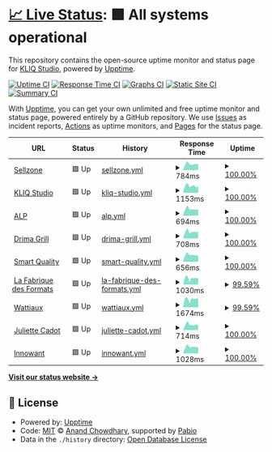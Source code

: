 # [📈 Live Status](https://kliq-studio.github.io/monitoring): <!--live status--> **🟩 All systems operational**

This repository contains the open-source uptime monitor and status page for [KLIQ Studio](https://kliq.studio), powered by [Upptime](https://github.com/upptime/upptime).

[![Uptime CI](https://github.com/kliq-studio/monitoring/workflows/Uptime%20CI/badge.svg)](https://github.com/kliq-studio/monitoring/actions?query=workflow%3A%22Uptime+CI%22)
[![Response Time CI](https://github.com/kliq-studio/monitoring/workflows/Response%20Time%20CI/badge.svg)](https://github.com/kliq-studio/monitoring/actions?query=workflow%3A%22Response+Time+CI%22)
[![Graphs CI](https://github.com/kliq-studio/monitoring/workflows/Graphs%20CI/badge.svg)](https://github.com/kliq-studio/monitoring/actions?query=workflow%3A%22Graphs+CI%22)
[![Static Site CI](https://github.com/kliq-studio/monitoring/workflows/Static%20Site%20CI/badge.svg)](https://github.com/kliq-studio/monitoring/actions?query=workflow%3A%22Static+Site+CI%22)
[![Summary CI](https://github.com/kliq-studio/monitoring/workflows/Summary%20CI/badge.svg)](https://github.com/kliq-studio/monitoring/actions?query=workflow%3A%22Summary+CI%22)

With [Upptime](https://upptime.js.org), you can get your own unlimited and free uptime monitor and status page, powered entirely by a GitHub repository. We use [Issues](https://github.com/kliq-studio/monitoring/issues) as incident reports, [Actions](https://github.com/kliq-studio/monitoring/actions) as uptime monitors, and [Pages](https://kliq-studio.github.io/monitoring) for the status page.

<!--start: status pages-->
<!-- This summary is generated by Upptime (https://github.com/upptime/upptime) -->
<!-- Do not edit this manually, your changes will be overwritten -->
<!-- prettier-ignore -->
| URL | Status | History | Response Time | Uptime |
| --- | ------ | ------- | ------------- | ------ |
| <img alt="" src="https://icons.duckduckgo.com/ip3/sellzone.fr.ico" height="13"> [Sellzone](https://sellzone.fr) | 🟩 Up | [sellzone.yml](https://github.com/kliq-studio/monitoring/commits/HEAD/history/sellzone.yml) | <details><summary><img alt="Response time graph" src="./graphs/sellzone/response-time-week.png" height="20"> 784ms</summary><br><a href="https://kliq-studio.github.io/monitoring/history/sellzone"><img alt="Response time 851" src="https://img.shields.io/endpoint?url=https%3A%2F%2Fraw.githubusercontent.com%2Fkliq-studio%2Fmonitoring%2FHEAD%2Fapi%2Fsellzone%2Fresponse-time.json"></a><br><a href="https://kliq-studio.github.io/monitoring/history/sellzone"><img alt="24-hour response time 1055" src="https://img.shields.io/endpoint?url=https%3A%2F%2Fraw.githubusercontent.com%2Fkliq-studio%2Fmonitoring%2FHEAD%2Fapi%2Fsellzone%2Fresponse-time-day.json"></a><br><a href="https://kliq-studio.github.io/monitoring/history/sellzone"><img alt="7-day response time 784" src="https://img.shields.io/endpoint?url=https%3A%2F%2Fraw.githubusercontent.com%2Fkliq-studio%2Fmonitoring%2FHEAD%2Fapi%2Fsellzone%2Fresponse-time-week.json"></a><br><a href="https://kliq-studio.github.io/monitoring/history/sellzone"><img alt="30-day response time 848" src="https://img.shields.io/endpoint?url=https%3A%2F%2Fraw.githubusercontent.com%2Fkliq-studio%2Fmonitoring%2FHEAD%2Fapi%2Fsellzone%2Fresponse-time-month.json"></a><br><a href="https://kliq-studio.github.io/monitoring/history/sellzone"><img alt="1-year response time 851" src="https://img.shields.io/endpoint?url=https%3A%2F%2Fraw.githubusercontent.com%2Fkliq-studio%2Fmonitoring%2FHEAD%2Fapi%2Fsellzone%2Fresponse-time-year.json"></a></details> | <details><summary><a href="https://kliq-studio.github.io/monitoring/history/sellzone">100.00%</a></summary><a href="https://kliq-studio.github.io/monitoring/history/sellzone"><img alt="All-time uptime 100.00%" src="https://img.shields.io/endpoint?url=https%3A%2F%2Fraw.githubusercontent.com%2Fkliq-studio%2Fmonitoring%2FHEAD%2Fapi%2Fsellzone%2Fuptime.json"></a><br><a href="https://kliq-studio.github.io/monitoring/history/sellzone"><img alt="24-hour uptime 100.00%" src="https://img.shields.io/endpoint?url=https%3A%2F%2Fraw.githubusercontent.com%2Fkliq-studio%2Fmonitoring%2FHEAD%2Fapi%2Fsellzone%2Fuptime-day.json"></a><br><a href="https://kliq-studio.github.io/monitoring/history/sellzone"><img alt="7-day uptime 100.00%" src="https://img.shields.io/endpoint?url=https%3A%2F%2Fraw.githubusercontent.com%2Fkliq-studio%2Fmonitoring%2FHEAD%2Fapi%2Fsellzone%2Fuptime-week.json"></a><br><a href="https://kliq-studio.github.io/monitoring/history/sellzone"><img alt="30-day uptime 100.00%" src="https://img.shields.io/endpoint?url=https%3A%2F%2Fraw.githubusercontent.com%2Fkliq-studio%2Fmonitoring%2FHEAD%2Fapi%2Fsellzone%2Fuptime-month.json"></a><br><a href="https://kliq-studio.github.io/monitoring/history/sellzone"><img alt="1-year uptime 100.00%" src="https://img.shields.io/endpoint?url=https%3A%2F%2Fraw.githubusercontent.com%2Fkliq-studio%2Fmonitoring%2FHEAD%2Fapi%2Fsellzone%2Fuptime-year.json"></a></details>
| <img alt="" src="https://icons.duckduckgo.com/ip3/kliq.studio.ico" height="13"> [KLIQ Studio](https://kliq.studio) | 🟩 Up | [kliq-studio.yml](https://github.com/kliq-studio/monitoring/commits/HEAD/history/kliq-studio.yml) | <details><summary><img alt="Response time graph" src="./graphs/kliq-studio/response-time-week.png" height="20"> 1153ms</summary><br><a href="https://kliq-studio.github.io/monitoring/history/kliq-studio"><img alt="Response time 1251" src="https://img.shields.io/endpoint?url=https%3A%2F%2Fraw.githubusercontent.com%2Fkliq-studio%2Fmonitoring%2FHEAD%2Fapi%2Fkliq-studio%2Fresponse-time.json"></a><br><a href="https://kliq-studio.github.io/monitoring/history/kliq-studio"><img alt="24-hour response time 1512" src="https://img.shields.io/endpoint?url=https%3A%2F%2Fraw.githubusercontent.com%2Fkliq-studio%2Fmonitoring%2FHEAD%2Fapi%2Fkliq-studio%2Fresponse-time-day.json"></a><br><a href="https://kliq-studio.github.io/monitoring/history/kliq-studio"><img alt="7-day response time 1153" src="https://img.shields.io/endpoint?url=https%3A%2F%2Fraw.githubusercontent.com%2Fkliq-studio%2Fmonitoring%2FHEAD%2Fapi%2Fkliq-studio%2Fresponse-time-week.json"></a><br><a href="https://kliq-studio.github.io/monitoring/history/kliq-studio"><img alt="30-day response time 1235" src="https://img.shields.io/endpoint?url=https%3A%2F%2Fraw.githubusercontent.com%2Fkliq-studio%2Fmonitoring%2FHEAD%2Fapi%2Fkliq-studio%2Fresponse-time-month.json"></a><br><a href="https://kliq-studio.github.io/monitoring/history/kliq-studio"><img alt="1-year response time 1251" src="https://img.shields.io/endpoint?url=https%3A%2F%2Fraw.githubusercontent.com%2Fkliq-studio%2Fmonitoring%2FHEAD%2Fapi%2Fkliq-studio%2Fresponse-time-year.json"></a></details> | <details><summary><a href="https://kliq-studio.github.io/monitoring/history/kliq-studio">100.00%</a></summary><a href="https://kliq-studio.github.io/monitoring/history/kliq-studio"><img alt="All-time uptime 100.00%" src="https://img.shields.io/endpoint?url=https%3A%2F%2Fraw.githubusercontent.com%2Fkliq-studio%2Fmonitoring%2FHEAD%2Fapi%2Fkliq-studio%2Fuptime.json"></a><br><a href="https://kliq-studio.github.io/monitoring/history/kliq-studio"><img alt="24-hour uptime 100.00%" src="https://img.shields.io/endpoint?url=https%3A%2F%2Fraw.githubusercontent.com%2Fkliq-studio%2Fmonitoring%2FHEAD%2Fapi%2Fkliq-studio%2Fuptime-day.json"></a><br><a href="https://kliq-studio.github.io/monitoring/history/kliq-studio"><img alt="7-day uptime 100.00%" src="https://img.shields.io/endpoint?url=https%3A%2F%2Fraw.githubusercontent.com%2Fkliq-studio%2Fmonitoring%2FHEAD%2Fapi%2Fkliq-studio%2Fuptime-week.json"></a><br><a href="https://kliq-studio.github.io/monitoring/history/kliq-studio"><img alt="30-day uptime 100.00%" src="https://img.shields.io/endpoint?url=https%3A%2F%2Fraw.githubusercontent.com%2Fkliq-studio%2Fmonitoring%2FHEAD%2Fapi%2Fkliq-studio%2Fuptime-month.json"></a><br><a href="https://kliq-studio.github.io/monitoring/history/kliq-studio"><img alt="1-year uptime 100.00%" src="https://img.shields.io/endpoint?url=https%3A%2F%2Fraw.githubusercontent.com%2Fkliq-studio%2Fmonitoring%2FHEAD%2Fapi%2Fkliq-studio%2Fuptime-year.json"></a></details>
| <img alt="" src="https://icons.duckduckgo.com/ip3/alp-sa.fr.ico" height="13"> [ALP](https://alp-sa.fr) | 🟩 Up | [alp.yml](https://github.com/kliq-studio/monitoring/commits/HEAD/history/alp.yml) | <details><summary><img alt="Response time graph" src="./graphs/alp/response-time-week.png" height="20"> 694ms</summary><br><a href="https://kliq-studio.github.io/monitoring/history/alp"><img alt="Response time 748" src="https://img.shields.io/endpoint?url=https%3A%2F%2Fraw.githubusercontent.com%2Fkliq-studio%2Fmonitoring%2FHEAD%2Fapi%2Falp%2Fresponse-time.json"></a><br><a href="https://kliq-studio.github.io/monitoring/history/alp"><img alt="24-hour response time 891" src="https://img.shields.io/endpoint?url=https%3A%2F%2Fraw.githubusercontent.com%2Fkliq-studio%2Fmonitoring%2FHEAD%2Fapi%2Falp%2Fresponse-time-day.json"></a><br><a href="https://kliq-studio.github.io/monitoring/history/alp"><img alt="7-day response time 694" src="https://img.shields.io/endpoint?url=https%3A%2F%2Fraw.githubusercontent.com%2Fkliq-studio%2Fmonitoring%2FHEAD%2Fapi%2Falp%2Fresponse-time-week.json"></a><br><a href="https://kliq-studio.github.io/monitoring/history/alp"><img alt="30-day response time 735" src="https://img.shields.io/endpoint?url=https%3A%2F%2Fraw.githubusercontent.com%2Fkliq-studio%2Fmonitoring%2FHEAD%2Fapi%2Falp%2Fresponse-time-month.json"></a><br><a href="https://kliq-studio.github.io/monitoring/history/alp"><img alt="1-year response time 748" src="https://img.shields.io/endpoint?url=https%3A%2F%2Fraw.githubusercontent.com%2Fkliq-studio%2Fmonitoring%2FHEAD%2Fapi%2Falp%2Fresponse-time-year.json"></a></details> | <details><summary><a href="https://kliq-studio.github.io/monitoring/history/alp">100.00%</a></summary><a href="https://kliq-studio.github.io/monitoring/history/alp"><img alt="All-time uptime 100.00%" src="https://img.shields.io/endpoint?url=https%3A%2F%2Fraw.githubusercontent.com%2Fkliq-studio%2Fmonitoring%2FHEAD%2Fapi%2Falp%2Fuptime.json"></a><br><a href="https://kliq-studio.github.io/monitoring/history/alp"><img alt="24-hour uptime 100.00%" src="https://img.shields.io/endpoint?url=https%3A%2F%2Fraw.githubusercontent.com%2Fkliq-studio%2Fmonitoring%2FHEAD%2Fapi%2Falp%2Fuptime-day.json"></a><br><a href="https://kliq-studio.github.io/monitoring/history/alp"><img alt="7-day uptime 100.00%" src="https://img.shields.io/endpoint?url=https%3A%2F%2Fraw.githubusercontent.com%2Fkliq-studio%2Fmonitoring%2FHEAD%2Fapi%2Falp%2Fuptime-week.json"></a><br><a href="https://kliq-studio.github.io/monitoring/history/alp"><img alt="30-day uptime 100.00%" src="https://img.shields.io/endpoint?url=https%3A%2F%2Fraw.githubusercontent.com%2Fkliq-studio%2Fmonitoring%2FHEAD%2Fapi%2Falp%2Fuptime-month.json"></a><br><a href="https://kliq-studio.github.io/monitoring/history/alp"><img alt="1-year uptime 100.00%" src="https://img.shields.io/endpoint?url=https%3A%2F%2Fraw.githubusercontent.com%2Fkliq-studio%2Fmonitoring%2FHEAD%2Fapi%2Falp%2Fuptime-year.json"></a></details>
| <img alt="" src="https://icons.duckduckgo.com/ip3/drimagrill.fr.ico" height="13"> [Drima Grill](https://drimagrill.fr) | 🟩 Up | [drima-grill.yml](https://github.com/kliq-studio/monitoring/commits/HEAD/history/drima-grill.yml) | <details><summary><img alt="Response time graph" src="./graphs/drima-grill/response-time-week.png" height="20"> 708ms</summary><br><a href="https://kliq-studio.github.io/monitoring/history/drima-grill"><img alt="Response time 746" src="https://img.shields.io/endpoint?url=https%3A%2F%2Fraw.githubusercontent.com%2Fkliq-studio%2Fmonitoring%2FHEAD%2Fapi%2Fdrima-grill%2Fresponse-time.json"></a><br><a href="https://kliq-studio.github.io/monitoring/history/drima-grill"><img alt="24-hour response time 894" src="https://img.shields.io/endpoint?url=https%3A%2F%2Fraw.githubusercontent.com%2Fkliq-studio%2Fmonitoring%2FHEAD%2Fapi%2Fdrima-grill%2Fresponse-time-day.json"></a><br><a href="https://kliq-studio.github.io/monitoring/history/drima-grill"><img alt="7-day response time 708" src="https://img.shields.io/endpoint?url=https%3A%2F%2Fraw.githubusercontent.com%2Fkliq-studio%2Fmonitoring%2FHEAD%2Fapi%2Fdrima-grill%2Fresponse-time-week.json"></a><br><a href="https://kliq-studio.github.io/monitoring/history/drima-grill"><img alt="30-day response time 742" src="https://img.shields.io/endpoint?url=https%3A%2F%2Fraw.githubusercontent.com%2Fkliq-studio%2Fmonitoring%2FHEAD%2Fapi%2Fdrima-grill%2Fresponse-time-month.json"></a><br><a href="https://kliq-studio.github.io/monitoring/history/drima-grill"><img alt="1-year response time 746" src="https://img.shields.io/endpoint?url=https%3A%2F%2Fraw.githubusercontent.com%2Fkliq-studio%2Fmonitoring%2FHEAD%2Fapi%2Fdrima-grill%2Fresponse-time-year.json"></a></details> | <details><summary><a href="https://kliq-studio.github.io/monitoring/history/drima-grill">100.00%</a></summary><a href="https://kliq-studio.github.io/monitoring/history/drima-grill"><img alt="All-time uptime 100.00%" src="https://img.shields.io/endpoint?url=https%3A%2F%2Fraw.githubusercontent.com%2Fkliq-studio%2Fmonitoring%2FHEAD%2Fapi%2Fdrima-grill%2Fuptime.json"></a><br><a href="https://kliq-studio.github.io/monitoring/history/drima-grill"><img alt="24-hour uptime 100.00%" src="https://img.shields.io/endpoint?url=https%3A%2F%2Fraw.githubusercontent.com%2Fkliq-studio%2Fmonitoring%2FHEAD%2Fapi%2Fdrima-grill%2Fuptime-day.json"></a><br><a href="https://kliq-studio.github.io/monitoring/history/drima-grill"><img alt="7-day uptime 100.00%" src="https://img.shields.io/endpoint?url=https%3A%2F%2Fraw.githubusercontent.com%2Fkliq-studio%2Fmonitoring%2FHEAD%2Fapi%2Fdrima-grill%2Fuptime-week.json"></a><br><a href="https://kliq-studio.github.io/monitoring/history/drima-grill"><img alt="30-day uptime 100.00%" src="https://img.shields.io/endpoint?url=https%3A%2F%2Fraw.githubusercontent.com%2Fkliq-studio%2Fmonitoring%2FHEAD%2Fapi%2Fdrima-grill%2Fuptime-month.json"></a><br><a href="https://kliq-studio.github.io/monitoring/history/drima-grill"><img alt="1-year uptime 100.00%" src="https://img.shields.io/endpoint?url=https%3A%2F%2Fraw.githubusercontent.com%2Fkliq-studio%2Fmonitoring%2FHEAD%2Fapi%2Fdrima-grill%2Fuptime-year.json"></a></details>
| <img alt="" src="https://icons.duckduckgo.com/ip3/smartquality.fr.ico" height="13"> [Smart Quality](https://smartquality.fr) | 🟩 Up | [smart-quality.yml](https://github.com/kliq-studio/monitoring/commits/HEAD/history/smart-quality.yml) | <details><summary><img alt="Response time graph" src="./graphs/smart-quality/response-time-week.png" height="20"> 656ms</summary><br><a href="https://kliq-studio.github.io/monitoring/history/smart-quality"><img alt="Response time 654" src="https://img.shields.io/endpoint?url=https%3A%2F%2Fraw.githubusercontent.com%2Fkliq-studio%2Fmonitoring%2FHEAD%2Fapi%2Fsmart-quality%2Fresponse-time.json"></a><br><a href="https://kliq-studio.github.io/monitoring/history/smart-quality"><img alt="24-hour response time 917" src="https://img.shields.io/endpoint?url=https%3A%2F%2Fraw.githubusercontent.com%2Fkliq-studio%2Fmonitoring%2FHEAD%2Fapi%2Fsmart-quality%2Fresponse-time-day.json"></a><br><a href="https://kliq-studio.github.io/monitoring/history/smart-quality"><img alt="7-day response time 656" src="https://img.shields.io/endpoint?url=https%3A%2F%2Fraw.githubusercontent.com%2Fkliq-studio%2Fmonitoring%2FHEAD%2Fapi%2Fsmart-quality%2Fresponse-time-week.json"></a><br><a href="https://kliq-studio.github.io/monitoring/history/smart-quality"><img alt="30-day response time 655" src="https://img.shields.io/endpoint?url=https%3A%2F%2Fraw.githubusercontent.com%2Fkliq-studio%2Fmonitoring%2FHEAD%2Fapi%2Fsmart-quality%2Fresponse-time-month.json"></a><br><a href="https://kliq-studio.github.io/monitoring/history/smart-quality"><img alt="1-year response time 654" src="https://img.shields.io/endpoint?url=https%3A%2F%2Fraw.githubusercontent.com%2Fkliq-studio%2Fmonitoring%2FHEAD%2Fapi%2Fsmart-quality%2Fresponse-time-year.json"></a></details> | <details><summary><a href="https://kliq-studio.github.io/monitoring/history/smart-quality">100.00%</a></summary><a href="https://kliq-studio.github.io/monitoring/history/smart-quality"><img alt="All-time uptime 100.00%" src="https://img.shields.io/endpoint?url=https%3A%2F%2Fraw.githubusercontent.com%2Fkliq-studio%2Fmonitoring%2FHEAD%2Fapi%2Fsmart-quality%2Fuptime.json"></a><br><a href="https://kliq-studio.github.io/monitoring/history/smart-quality"><img alt="24-hour uptime 100.00%" src="https://img.shields.io/endpoint?url=https%3A%2F%2Fraw.githubusercontent.com%2Fkliq-studio%2Fmonitoring%2FHEAD%2Fapi%2Fsmart-quality%2Fuptime-day.json"></a><br><a href="https://kliq-studio.github.io/monitoring/history/smart-quality"><img alt="7-day uptime 100.00%" src="https://img.shields.io/endpoint?url=https%3A%2F%2Fraw.githubusercontent.com%2Fkliq-studio%2Fmonitoring%2FHEAD%2Fapi%2Fsmart-quality%2Fuptime-week.json"></a><br><a href="https://kliq-studio.github.io/monitoring/history/smart-quality"><img alt="30-day uptime 100.00%" src="https://img.shields.io/endpoint?url=https%3A%2F%2Fraw.githubusercontent.com%2Fkliq-studio%2Fmonitoring%2FHEAD%2Fapi%2Fsmart-quality%2Fuptime-month.json"></a><br><a href="https://kliq-studio.github.io/monitoring/history/smart-quality"><img alt="1-year uptime 100.00%" src="https://img.shields.io/endpoint?url=https%3A%2F%2Fraw.githubusercontent.com%2Fkliq-studio%2Fmonitoring%2FHEAD%2Fapi%2Fsmart-quality%2Fuptime-year.json"></a></details>
| <img alt="" src="https://icons.duckduckgo.com/ip3/lafabriquedesformats.fr.ico" height="13"> [La Fabrique des Formats](https://lafabriquedesformats.fr) | 🟩 Up | [la-fabrique-des-formats.yml](https://github.com/kliq-studio/monitoring/commits/HEAD/history/la-fabrique-des-formats.yml) | <details><summary><img alt="Response time graph" src="./graphs/la-fabrique-des-formats/response-time-week.png" height="20"> 1030ms</summary><br><a href="https://kliq-studio.github.io/monitoring/history/la-fabrique-des-formats"><img alt="Response time 1124" src="https://img.shields.io/endpoint?url=https%3A%2F%2Fraw.githubusercontent.com%2Fkliq-studio%2Fmonitoring%2FHEAD%2Fapi%2Fla-fabrique-des-formats%2Fresponse-time.json"></a><br><a href="https://kliq-studio.github.io/monitoring/history/la-fabrique-des-formats"><img alt="24-hour response time 1428" src="https://img.shields.io/endpoint?url=https%3A%2F%2Fraw.githubusercontent.com%2Fkliq-studio%2Fmonitoring%2FHEAD%2Fapi%2Fla-fabrique-des-formats%2Fresponse-time-day.json"></a><br><a href="https://kliq-studio.github.io/monitoring/history/la-fabrique-des-formats"><img alt="7-day response time 1030" src="https://img.shields.io/endpoint?url=https%3A%2F%2Fraw.githubusercontent.com%2Fkliq-studio%2Fmonitoring%2FHEAD%2Fapi%2Fla-fabrique-des-formats%2Fresponse-time-week.json"></a><br><a href="https://kliq-studio.github.io/monitoring/history/la-fabrique-des-formats"><img alt="30-day response time 1110" src="https://img.shields.io/endpoint?url=https%3A%2F%2Fraw.githubusercontent.com%2Fkliq-studio%2Fmonitoring%2FHEAD%2Fapi%2Fla-fabrique-des-formats%2Fresponse-time-month.json"></a><br><a href="https://kliq-studio.github.io/monitoring/history/la-fabrique-des-formats"><img alt="1-year response time 1124" src="https://img.shields.io/endpoint?url=https%3A%2F%2Fraw.githubusercontent.com%2Fkliq-studio%2Fmonitoring%2FHEAD%2Fapi%2Fla-fabrique-des-formats%2Fresponse-time-year.json"></a></details> | <details><summary><a href="https://kliq-studio.github.io/monitoring/history/la-fabrique-des-formats">99.59%</a></summary><a href="https://kliq-studio.github.io/monitoring/history/la-fabrique-des-formats"><img alt="All-time uptime 99.93%" src="https://img.shields.io/endpoint?url=https%3A%2F%2Fraw.githubusercontent.com%2Fkliq-studio%2Fmonitoring%2FHEAD%2Fapi%2Fla-fabrique-des-formats%2Fuptime.json"></a><br><a href="https://kliq-studio.github.io/monitoring/history/la-fabrique-des-formats"><img alt="24-hour uptime 100.00%" src="https://img.shields.io/endpoint?url=https%3A%2F%2Fraw.githubusercontent.com%2Fkliq-studio%2Fmonitoring%2FHEAD%2Fapi%2Fla-fabrique-des-formats%2Fuptime-day.json"></a><br><a href="https://kliq-studio.github.io/monitoring/history/la-fabrique-des-formats"><img alt="7-day uptime 99.59%" src="https://img.shields.io/endpoint?url=https%3A%2F%2Fraw.githubusercontent.com%2Fkliq-studio%2Fmonitoring%2FHEAD%2Fapi%2Fla-fabrique-des-formats%2Fuptime-week.json"></a><br><a href="https://kliq-studio.github.io/monitoring/history/la-fabrique-des-formats"><img alt="30-day uptime 99.91%" src="https://img.shields.io/endpoint?url=https%3A%2F%2Fraw.githubusercontent.com%2Fkliq-studio%2Fmonitoring%2FHEAD%2Fapi%2Fla-fabrique-des-formats%2Fuptime-month.json"></a><br><a href="https://kliq-studio.github.io/monitoring/history/la-fabrique-des-formats"><img alt="1-year uptime 99.93%" src="https://img.shields.io/endpoint?url=https%3A%2F%2Fraw.githubusercontent.com%2Fkliq-studio%2Fmonitoring%2FHEAD%2Fapi%2Fla-fabrique-des-formats%2Fuptime-year.json"></a></details>
| <img alt="" src="https://icons.duckduckgo.com/ip3/wattiaux.be.ico" height="13"> [Wattiaux](https://wattiaux.be) | 🟩 Up | [wattiaux.yml](https://github.com/kliq-studio/monitoring/commits/HEAD/history/wattiaux.yml) | <details><summary><img alt="Response time graph" src="./graphs/wattiaux/response-time-week.png" height="20"> 1674ms</summary><br><a href="https://kliq-studio.github.io/monitoring/history/wattiaux"><img alt="Response time 1790" src="https://img.shields.io/endpoint?url=https%3A%2F%2Fraw.githubusercontent.com%2Fkliq-studio%2Fmonitoring%2FHEAD%2Fapi%2Fwattiaux%2Fresponse-time.json"></a><br><a href="https://kliq-studio.github.io/monitoring/history/wattiaux"><img alt="24-hour response time 2202" src="https://img.shields.io/endpoint?url=https%3A%2F%2Fraw.githubusercontent.com%2Fkliq-studio%2Fmonitoring%2FHEAD%2Fapi%2Fwattiaux%2Fresponse-time-day.json"></a><br><a href="https://kliq-studio.github.io/monitoring/history/wattiaux"><img alt="7-day response time 1674" src="https://img.shields.io/endpoint?url=https%3A%2F%2Fraw.githubusercontent.com%2Fkliq-studio%2Fmonitoring%2FHEAD%2Fapi%2Fwattiaux%2Fresponse-time-week.json"></a><br><a href="https://kliq-studio.github.io/monitoring/history/wattiaux"><img alt="30-day response time 1790" src="https://img.shields.io/endpoint?url=https%3A%2F%2Fraw.githubusercontent.com%2Fkliq-studio%2Fmonitoring%2FHEAD%2Fapi%2Fwattiaux%2Fresponse-time-month.json"></a><br><a href="https://kliq-studio.github.io/monitoring/history/wattiaux"><img alt="1-year response time 1790" src="https://img.shields.io/endpoint?url=https%3A%2F%2Fraw.githubusercontent.com%2Fkliq-studio%2Fmonitoring%2FHEAD%2Fapi%2Fwattiaux%2Fresponse-time-year.json"></a></details> | <details><summary><a href="https://kliq-studio.github.io/monitoring/history/wattiaux">99.59%</a></summary><a href="https://kliq-studio.github.io/monitoring/history/wattiaux"><img alt="All-time uptime 99.93%" src="https://img.shields.io/endpoint?url=https%3A%2F%2Fraw.githubusercontent.com%2Fkliq-studio%2Fmonitoring%2FHEAD%2Fapi%2Fwattiaux%2Fuptime.json"></a><br><a href="https://kliq-studio.github.io/monitoring/history/wattiaux"><img alt="24-hour uptime 100.00%" src="https://img.shields.io/endpoint?url=https%3A%2F%2Fraw.githubusercontent.com%2Fkliq-studio%2Fmonitoring%2FHEAD%2Fapi%2Fwattiaux%2Fuptime-day.json"></a><br><a href="https://kliq-studio.github.io/monitoring/history/wattiaux"><img alt="7-day uptime 99.59%" src="https://img.shields.io/endpoint?url=https%3A%2F%2Fraw.githubusercontent.com%2Fkliq-studio%2Fmonitoring%2FHEAD%2Fapi%2Fwattiaux%2Fuptime-week.json"></a><br><a href="https://kliq-studio.github.io/monitoring/history/wattiaux"><img alt="30-day uptime 99.91%" src="https://img.shields.io/endpoint?url=https%3A%2F%2Fraw.githubusercontent.com%2Fkliq-studio%2Fmonitoring%2FHEAD%2Fapi%2Fwattiaux%2Fuptime-month.json"></a><br><a href="https://kliq-studio.github.io/monitoring/history/wattiaux"><img alt="1-year uptime 99.93%" src="https://img.shields.io/endpoint?url=https%3A%2F%2Fraw.githubusercontent.com%2Fkliq-studio%2Fmonitoring%2FHEAD%2Fapi%2Fwattiaux%2Fuptime-year.json"></a></details>
| <img alt="" src="https://icons.duckduckgo.com/ip3/juliettecadot.com.ico" height="13"> [Juliette Cadot](https://juliettecadot.com) | 🟩 Up | [juliette-cadot.yml](https://github.com/kliq-studio/monitoring/commits/HEAD/history/juliette-cadot.yml) | <details><summary><img alt="Response time graph" src="./graphs/juliette-cadot/response-time-week.png" height="20"> 714ms</summary><br><a href="https://kliq-studio.github.io/monitoring/history/juliette-cadot"><img alt="Response time 886" src="https://img.shields.io/endpoint?url=https%3A%2F%2Fraw.githubusercontent.com%2Fkliq-studio%2Fmonitoring%2FHEAD%2Fapi%2Fjuliette-cadot%2Fresponse-time.json"></a><br><a href="https://kliq-studio.github.io/monitoring/history/juliette-cadot"><img alt="24-hour response time 1038" src="https://img.shields.io/endpoint?url=https%3A%2F%2Fraw.githubusercontent.com%2Fkliq-studio%2Fmonitoring%2FHEAD%2Fapi%2Fjuliette-cadot%2Fresponse-time-day.json"></a><br><a href="https://kliq-studio.github.io/monitoring/history/juliette-cadot"><img alt="7-day response time 714" src="https://img.shields.io/endpoint?url=https%3A%2F%2Fraw.githubusercontent.com%2Fkliq-studio%2Fmonitoring%2FHEAD%2Fapi%2Fjuliette-cadot%2Fresponse-time-week.json"></a><br><a href="https://kliq-studio.github.io/monitoring/history/juliette-cadot"><img alt="30-day response time 944" src="https://img.shields.io/endpoint?url=https%3A%2F%2Fraw.githubusercontent.com%2Fkliq-studio%2Fmonitoring%2FHEAD%2Fapi%2Fjuliette-cadot%2Fresponse-time-month.json"></a><br><a href="https://kliq-studio.github.io/monitoring/history/juliette-cadot"><img alt="1-year response time 886" src="https://img.shields.io/endpoint?url=https%3A%2F%2Fraw.githubusercontent.com%2Fkliq-studio%2Fmonitoring%2FHEAD%2Fapi%2Fjuliette-cadot%2Fresponse-time-year.json"></a></details> | <details><summary><a href="https://kliq-studio.github.io/monitoring/history/juliette-cadot">100.00%</a></summary><a href="https://kliq-studio.github.io/monitoring/history/juliette-cadot"><img alt="All-time uptime 100.00%" src="https://img.shields.io/endpoint?url=https%3A%2F%2Fraw.githubusercontent.com%2Fkliq-studio%2Fmonitoring%2FHEAD%2Fapi%2Fjuliette-cadot%2Fuptime.json"></a><br><a href="https://kliq-studio.github.io/monitoring/history/juliette-cadot"><img alt="24-hour uptime 100.00%" src="https://img.shields.io/endpoint?url=https%3A%2F%2Fraw.githubusercontent.com%2Fkliq-studio%2Fmonitoring%2FHEAD%2Fapi%2Fjuliette-cadot%2Fuptime-day.json"></a><br><a href="https://kliq-studio.github.io/monitoring/history/juliette-cadot"><img alt="7-day uptime 100.00%" src="https://img.shields.io/endpoint?url=https%3A%2F%2Fraw.githubusercontent.com%2Fkliq-studio%2Fmonitoring%2FHEAD%2Fapi%2Fjuliette-cadot%2Fuptime-week.json"></a><br><a href="https://kliq-studio.github.io/monitoring/history/juliette-cadot"><img alt="30-day uptime 100.00%" src="https://img.shields.io/endpoint?url=https%3A%2F%2Fraw.githubusercontent.com%2Fkliq-studio%2Fmonitoring%2FHEAD%2Fapi%2Fjuliette-cadot%2Fuptime-month.json"></a><br><a href="https://kliq-studio.github.io/monitoring/history/juliette-cadot"><img alt="1-year uptime 100.00%" src="https://img.shields.io/endpoint?url=https%3A%2F%2Fraw.githubusercontent.com%2Fkliq-studio%2Fmonitoring%2FHEAD%2Fapi%2Fjuliette-cadot%2Fuptime-year.json"></a></details>
| <img alt="" src="https://icons.duckduckgo.com/ip3/innowant.fr.ico" height="13"> [Innowant](https://innowant.fr) | 🟩 Up | [innowant.yml](https://github.com/kliq-studio/monitoring/commits/HEAD/history/innowant.yml) | <details><summary><img alt="Response time graph" src="./graphs/innowant/response-time-week.png" height="20"> 1028ms</summary><br><a href="https://kliq-studio.github.io/monitoring/history/innowant"><img alt="Response time 1107" src="https://img.shields.io/endpoint?url=https%3A%2F%2Fraw.githubusercontent.com%2Fkliq-studio%2Fmonitoring%2FHEAD%2Fapi%2Finnowant%2Fresponse-time.json"></a><br><a href="https://kliq-studio.github.io/monitoring/history/innowant"><img alt="24-hour response time 992" src="https://img.shields.io/endpoint?url=https%3A%2F%2Fraw.githubusercontent.com%2Fkliq-studio%2Fmonitoring%2FHEAD%2Fapi%2Finnowant%2Fresponse-time-day.json"></a><br><a href="https://kliq-studio.github.io/monitoring/history/innowant"><img alt="7-day response time 1028" src="https://img.shields.io/endpoint?url=https%3A%2F%2Fraw.githubusercontent.com%2Fkliq-studio%2Fmonitoring%2FHEAD%2Fapi%2Finnowant%2Fresponse-time-week.json"></a><br><a href="https://kliq-studio.github.io/monitoring/history/innowant"><img alt="30-day response time 1113" src="https://img.shields.io/endpoint?url=https%3A%2F%2Fraw.githubusercontent.com%2Fkliq-studio%2Fmonitoring%2FHEAD%2Fapi%2Finnowant%2Fresponse-time-month.json"></a><br><a href="https://kliq-studio.github.io/monitoring/history/innowant"><img alt="1-year response time 1107" src="https://img.shields.io/endpoint?url=https%3A%2F%2Fraw.githubusercontent.com%2Fkliq-studio%2Fmonitoring%2FHEAD%2Fapi%2Finnowant%2Fresponse-time-year.json"></a></details> | <details><summary><a href="https://kliq-studio.github.io/monitoring/history/innowant">100.00%</a></summary><a href="https://kliq-studio.github.io/monitoring/history/innowant"><img alt="All-time uptime 99.89%" src="https://img.shields.io/endpoint?url=https%3A%2F%2Fraw.githubusercontent.com%2Fkliq-studio%2Fmonitoring%2FHEAD%2Fapi%2Finnowant%2Fuptime.json"></a><br><a href="https://kliq-studio.github.io/monitoring/history/innowant"><img alt="24-hour uptime 100.00%" src="https://img.shields.io/endpoint?url=https%3A%2F%2Fraw.githubusercontent.com%2Fkliq-studio%2Fmonitoring%2FHEAD%2Fapi%2Finnowant%2Fuptime-day.json"></a><br><a href="https://kliq-studio.github.io/monitoring/history/innowant"><img alt="7-day uptime 100.00%" src="https://img.shields.io/endpoint?url=https%3A%2F%2Fraw.githubusercontent.com%2Fkliq-studio%2Fmonitoring%2FHEAD%2Fapi%2Finnowant%2Fuptime-week.json"></a><br><a href="https://kliq-studio.github.io/monitoring/history/innowant"><img alt="30-day uptime 100.00%" src="https://img.shields.io/endpoint?url=https%3A%2F%2Fraw.githubusercontent.com%2Fkliq-studio%2Fmonitoring%2FHEAD%2Fapi%2Finnowant%2Fuptime-month.json"></a><br><a href="https://kliq-studio.github.io/monitoring/history/innowant"><img alt="1-year uptime 99.89%" src="https://img.shields.io/endpoint?url=https%3A%2F%2Fraw.githubusercontent.com%2Fkliq-studio%2Fmonitoring%2FHEAD%2Fapi%2Finnowant%2Fuptime-year.json"></a></details>

<!--end: status pages-->

[**Visit our status website →**](https://kliq-studio.github.io/monitoring)

## 📄 License

- Powered by: [Upptime](https://github.com/upptime/upptime)
- Code: [MIT](./LICENSE) © [Anand Chowdhary](https://anandchowdhary.com), supported by [Pabio](https://pabio.com)
- Data in the `./history` directory: [Open Database License](https://opendatacommons.org/licenses/odbl/1-0/)
